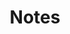 ---
title: "Notes"
permalink: /books-tags/
<!-- collection: notes
layout: tags
taxonomy: notes
author_profile: true -->
layout: books-tags
toc: true


---